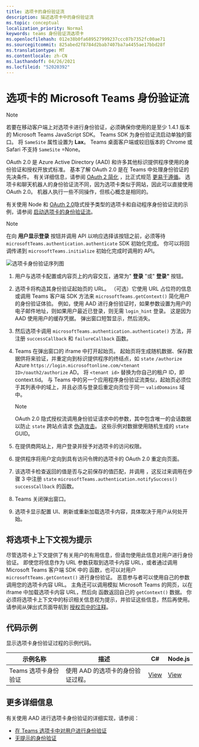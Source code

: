 ```yaml
---
title: 选项卡的身份验证流
description: 描述选项卡中的身份验证流
ms.topic: conceptual
localization_priority: Normal
keywords: teams 身份验证流选项卡
ms.openlocfilehash: 012e38b0fa689527999237ccc07b7352fc00ae71
ms.sourcegitcommit: 825abed2f8784d2bab7407ba7a4455ae17bbd28f
ms.translationtype: MT
ms.contentlocale: zh-CN
ms.lasthandoff: 04/26/2021
ms.locfileid: "52020392"
---
```

# <a name="microsoft-teams-authentication-flow-for-tabs"></a>选项卡的 Microsoft Teams 身份验证流

> [!NOTE]
> 若要在移动客户端上对选项卡进行身份验证，必须确保你使用的是至少 1.4.1 版本的 Microsoft Teams JavaScript SDK。
> Teams SDK 为身份验证流启动单独的窗口。 将 `SameSite` 属性设置为 **Lax**。 Teams 桌面客户端或较旧版本的 Chrome 或 Safari 不支持 `SameSite` =None。

OAuth 2.0 是 Azure Active Directory (AAD) 和许多其他标识提供程序使用的身份验证和授权开放式标准。 基本了解 OAuth 2.0 是在 Teams 中处理身份验证的先决条件。 有关详细信息，请参阅 [OAuth 2 简化](https://aaronparecki.com/oauth-2-simplified/) ，比正式规范 [更易于遵循](https://oauth.net/2/)。 选项卡和聊天机器人的身份验证流不同，因为选项卡类似于网站，因此可以直接使用 OAuth 2.0。 机器人执行一些不同操作，但核心概念是相同的。

有关使用 Node 和 [OAuth 2.0](https://oauth.net/2/grant-types/implicit/)隐式授予类型的选项卡和自动程序身份验证流的示例，请参阅 [启动选项卡的身份验证流](~/tabs/how-to/authentication/auth-tab-aad.md#initiate-authentication-flow)。

> [!NOTE]
> 在向 **用户显示登录** 按钮并调用 API 以响应选择该按钮之前，必须等待 `microsoftTeams.authentication.authenticate` SDK 初始化完成。 你可以将回调传递到 `microsoftTeams.initialize` 初始化完成时调用的 API。

![选项卡身份验证序列图](~/assets/images/authentication/tab_auth_sequence_diagram.png)

1. 用户与选项卡配置或内容页上的内容交互，通常为" **登录** "或" **登录"** 按钮。
2. 选项卡将构造其身份验证起始页的 URL。 （可选）它使用 URL 占位符的信息或调用 Teams 客户端 SDK 方法来 `microsoftTeams.getContext()` 简化用户的身份验证体验。 例如，使用 AAD 进行身份验证时，如果参数设置为用户的电子邮件地址，则如果用户最近已登录，则无需 `login_hint` 登录。 这是因为 AAD 使用用户的缓存凭据。 弹出窗口短暂显示，然后消失。
3. 然后选项卡调用 `microsoftTeams.authentication.authenticate()` 方法，并注册 `successCallback` 和 `failureCallback` 函数。
4. Teams 在弹出窗口的 iframe 中打开起始页。 起始页将生成随机数据、保存数据供将来验证，并重定向到标识提供程序的终结点，如 `state` `/authorize` Azure `https://login.microsoftonline.com/<tenant ID>/oauth2/authorize` AD。 将 `<tenant id>` 替换为你自己的租户 ID，即 context.tid。
与 Teams 中的另一个应用程序身份验证流类似，起始页必须位于其列表中的域上，并且必须与登录后重定向页位于同一 `validDomains` 域中。

    > [!NOTE]
    > OAuth 2.0 隐式授权流调用身份验证请求中的参数，其中包含唯一的会话数据以防止 `state` 跨站点请求 [伪造攻击](https://en.wikipedia.org/wiki/Cross-site_request_forgery)。 这些示例对数据使用随机生成的 `state` GUID。

5. 在提供商网站上，用户登录并授予对选项卡的访问权限。
6. 提供程序将用户定向到具有访问令牌的选项卡的 OAuth 2.0 重定向页面。
7. 该选项卡检查返回的值是否与之前保存的值匹配，并调用 ，这反过来调用在步骤 3 中注册 `state` `microsoftTeams.authentication.notifySuccess()` `successCallback` 的函数。
8. Teams 关闭弹出窗口。
9. 选项卡显示配置 UI、刷新或重新加载选项卡内容，具体取决于用户从何处开始。

## <a name="treat-tab-context-as-hints"></a>将选项卡上下文视为提示

尽管选项卡上下文提供了有关用户的有用信息，但请勿使用此信息对用户进行身份验证。 即使您将信息作为 URL 参数获取到选项卡内容 URL，或者通过调用 Microsoft Teams 客户端 SDK 中的 函数，也可以对用户 `microsoftTeams.getContext()` 进行身份验证。 恶意参与者可以使用自己的参数调用您的选项卡内容 URL。 主角还可以调用模拟 Microsoft Teams 的网页，以在 iframe 中加载选项卡内容 URL，然后向 函数返回自己的 `getContext()` 数据。 你必须将选项卡上下文中的标识相关信息视为提示，并验证这些信息，然后再使用。 请参阅从弹出式页面导航到 [授权页中的注释](~/tabs/how-to/authentication/auth-tab-aad.md#navigate-to-the-authorization-page-from-your-popup-page)。

## <a name="code-sample"></a>代码示例

显示选项卡身份验证过程的示例代码。

| **示例名称** | **描述** | **C#** | **Node.js** |
|-----------------|-----------------|-------------|------------|
| Teams 选项卡身份验证 | 使用 AAD 的选项卡的身份验证过程。 | [View](https://github.com/OfficeDev/Microsoft-Teams-Samples/tree/main/samples/app-complete-sample/csharp) | [View](https://github.com/OfficeDev/Microsoft-Teams-Samples/tree/main/samples/app-complete-sample/nodejs) |

## <a name="more-details"></a>更多详细信息

有关使用 AAD 进行选项卡身份验证的详细实现，请参阅：

* [在 Teams 选项卡中对用户进行身份验证](~/tabs/how-to/authentication/auth-tab-AAD.md)
* [无提示的身份验证](~/tabs/how-to/authentication/auth-silent-AAD.md)
